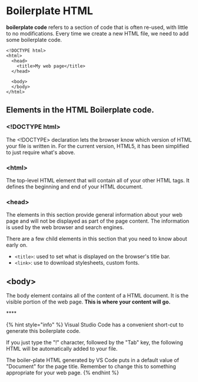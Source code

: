 # Boilerplate HTML

**boilerplate code** refers to a section of code that is often re-used, with little to no modifications. Every time we create a new HTML file, we need to add some boilerplate code.

```markup
<!DOCTYPE html>
<html>
  <head>
    <title>My web page</title>
  </head>

  <body>
  </body>
</html>
```

## Elements in the HTML Boilerplate code.

### &lt;!DOCTYPE html&gt;

The &lt;!DOCTYPE&gt; declaration lets the browser know which version of HTML your file is written in. For the current version, HTML5, it has been simplified to just require what's above.

### &lt;html&gt;

The top-level HTML element that will contain all of your other HTML tags. It defines the beginning and end of your HTML document.

### &lt;head&gt;

The elements in this section provide general information about your web page and will not be displayed as part of the page content. The information is used by the web browser and search engines.

There are a few child elements in this section that you need to know about early on.

* `<title>`: used to set what is displayed on the browser's title bar.
* `<link>`: use to download stylesheets, custom fonts.

## &lt;body&gt;

The body element contains all of the content of a HTML document. It is the visible portion of the web page. **This is where your content will go.**

\*\*\*\*

{% hint style="info" %}
Visual Studio Code has a convenient short-cut to generate this boilerplate code.

If you just type the "!" character, followed by the "Tab" key, the following HTML will be automatically added to your file.

The boiler-plate HTML generated by VS Code puts in a default value of "Document" for the page title. Remember to change this to something appropriate for your web page.
{% endhint %}

